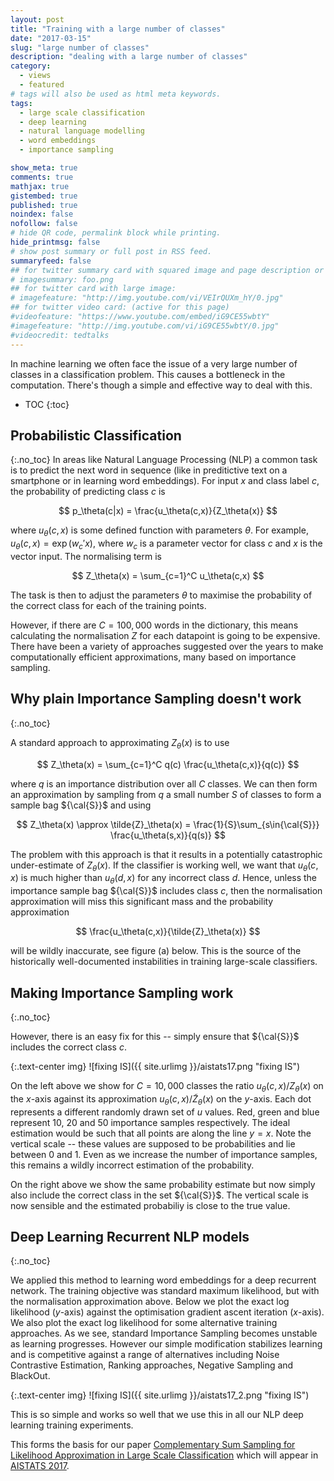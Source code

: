 ```yaml
---
layout: post
title: "Training with a large number of classes"
date: "2017-03-15"
slug: "large number of classes"
description: "dealing with a large number of classes"
category: 
  - views
  - featured
# tags will also be used as html meta keywords.
tags:
  - large scale classification
  - deep learning
  - natural language modelling
  - word embeddings
  - importance sampling

show_meta: true
comments: true
mathjax: true
gistembed: true
published: true
noindex: false
nofollow: false
# hide QR code, permalink block while printing.
hide_printmsg: false
# show post summary or full post in RSS feed.
summaryfeed: false
## for twitter summary card with squared image and page description or page excerpt:
# imagesummary: foo.png
## for twitter card with large image:
# imagefeature: "http://img.youtube.com/vi/VEIrQUXm_hY/0.jpg"
## for twitter video card: (active for this page)
#videofeature: "https://www.youtube.com/embed/iG9CE55wbtY"
#imagefeature: "http://img.youtube.com/vi/iG9CE55wbtY/0.jpg"
#videocredit: tedtalks
---
```


In machine learning we often face the issue of a very large number of classes in a classification problem. This causes a bottleneck in the computation. There's though a simple and effective way to deal with this. 


<!--more-->

* TOC
{:toc}


## Probabilistic Classification
{:.no_toc}
In areas like Natural Language Processing (NLP) a common task is to predict the next word in sequence (like in preditictive text on a smartphone or in learning word embeddings).  For input $x$ and class label $c$, the probability of predicting class $c$ is

$$
p_\theta(c|x) = \frac{u_\theta(c,x)}{Z_\theta(x)}
$$

where $u_\theta(c,x)$ is some defined function with parameters $\theta$. For example, $u_\theta(c,x)=\exp(w_c'x)$, where $w_c$ is a parameter vector for class $c$ and $x$ is the vector input.  The normalising term is

$$
Z_\theta(x) = \sum_{c=1}^C u_\theta(c,x)
$$

The task is then to adjust the parameters $\theta$ to maximise the probability of the correct class for each of the training points. 

However, if there are $C=100,000$ words in the dictionary, this means calculating the normalisation $Z$ for each datapoint is going to be expensive.  There have been a variety of approaches suggested over the years to make computationally efficient approximations, many based on importance sampling.  

## Why plain Importance Sampling doesn't work
{:.no_toc}

A standard approach to approximating $Z_\theta(x)$ is to use 

$$
Z_\theta(x) = \sum_{c=1}^C q(c) \frac{u_\theta(c,x)}{q(c)}
$$

where $q$ is an importance distribution over all $C$ classes.  We can then form an approximation by sampling from $q$ a small number $S$ of classes to form a sample bag ${\cal{S}}$ and using

$$
Z_\theta(x) \approx \tilde{Z}_\theta(x) = \frac{1}{S}\sum_{s\in{\cal{S}}}  \frac{u_\theta(s,x)}{q(s)}
$$

The problem with this approach is that it results in a potentially catastrophic under-estimate of $Z_\theta(x)$.  If the classifier is working well, we want that $u_\theta(c,x)$ is much higher than $u_\theta(d,x)$ for any incorrect class $d$.  Hence, unless the importance sample bag ${\cal{S}}$ includes class $c$, then the normalisation approximation will miss this significant mass and the probability approximation

$$
\frac{u_\theta(c,x)}{\tilde{Z}_\theta(x)}
$$

will be wildly inaccurate, see figure (a) below.  This is the source of the historically well-documented instabilities in training large-scale classifiers. 


## Making Importance Sampling work
{:.no_toc}

However, there is an easy fix for this -- simply ensure that ${\cal{S}}$ includes the correct class $c$.   

{:.text-center img}
![fixing IS]({{ site.urlimg }}/aistats17.png "fixing IS")

On the left above we show for $C=10,000$ classes the ratio $u_\theta(c,x)/Z_\theta(x)$ on the $x$-axis against its approximation  $u_\theta(c,x)/\tilde{Z}_\theta(x)$ on the $y$-axis. Each dot represents a different randomly drawn set of $u$ values. Red, green and blue represent 10, 20 and 50 importance samples respectively. The ideal estimation would be such that all points are along the line $y=x$.  Note the vertical scale -- these values are supposed to be probabilities and lie between 0 and 1.  Even as we increase the number of importance samples, this remains a wildly incorrect estimation of the probability. 

On the right above we show the same probability estimate but now simply also include the correct class in the set ${\cal{S}}$. The vertical scale is now sensible and the estimated probabiliy is close to the true value. 


## Deep Learning Recurrent NLP models
{:.no_toc}

We applied this method to learning word embeddings for a deep
recurrent network.  The training objective was standard maximum
likelihood, but with the normalisation approximation above. Below we
plot the exact log likelihood ($y$-axis) against the optimisation
gradient ascent iteration ($x$-axis). We also plot the exact log
likelihood for some alternative training approaches. As we
see, standard Importance Sampling becomes unstable as learning
progresses. However our simple modification stabilizes learning and is
competitive against a range of alternatives including Noise
Contrastive Estimation, Ranking approaches, Negative Sampling and
BlackOut.

{:.text-center img}
![fixing IS]({{ site.urlimg }}/aistats17_2.png "fixing IS")

 This is so simple and works so well that we use this in all our NLP deep learning training experiments.  

This forms the basis for our paper [Complementary Sum Sampling for Likelihood Approximation in Large Scale Classification](http://web4.cs.ucl.ac.uk/staff/D.Barber/publications/AISTATS2017.pdf) which will appear in [AISTATS 2017](http://www.aistats.org/).
